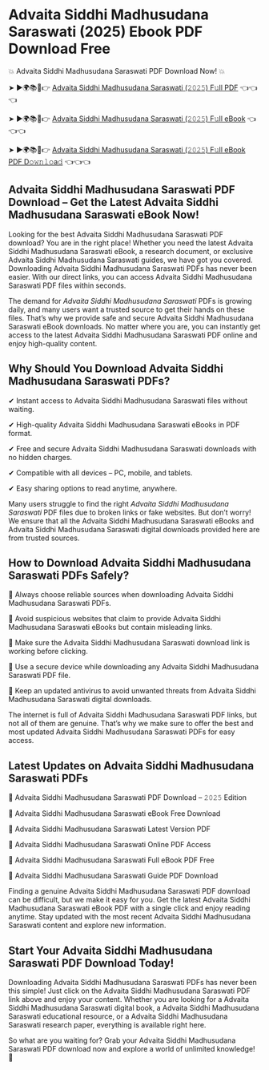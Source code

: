# Advaita Siddhi Madhusudana Saraswati (2025) Ebook PDF Download Free

💥 Advaita Siddhi Madhusudana Saraswati PDF Download Now! 💥

➤ ►🌍📚📱👉 [Advaita Siddhi Madhusudana Saraswati (𝟸𝟶𝟸𝟻) F𝚞ll PDF](https://getpdf.xyz/advaita-siddhi-madhusudana-saraswati) 👈👈👈


➤ ►🌍📚📱👉 [Advaita Siddhi Madhusudana Saraswati (𝟸𝟶𝟸𝟻) F𝚞ll eBook](https://getpdf.xyz/advaita-siddhi-madhusudana-saraswati) 👈👈👈


➤ ►🌍📚📱👉 [Advaita Siddhi Madhusudana Saraswati (𝟸𝟶𝟸𝟻) F𝚞ll eBook PDF D𝚘𝚠𝚗𝚕𝚘a𝚍](https://getpdf.xyz/advaita-siddhi-madhusudana-saraswati) 👈👈👈


## Advaita Siddhi Madhusudana Saraswati PDF Download – Get the Latest Advaita Siddhi Madhusudana Saraswati eBook Now!

Looking for the best Advaita Siddhi Madhusudana Saraswati PDF download? You are in the right place! Whether you need the latest Advaita Siddhi Madhusudana Saraswati eBook, a research document, or exclusive Advaita Siddhi Madhusudana Saraswati guides, we have got you covered. Downloading Advaita Siddhi Madhusudana Saraswati PDFs has never been easier. With our direct links, you can access Advaita Siddhi Madhusudana Saraswati PDF files within seconds.

The demand for *Advaita Siddhi Madhusudana Saraswati* PDFs is growing daily, and many users want a trusted source to get their hands on these files. That’s why we provide safe and secure Advaita Siddhi Madhusudana Saraswati eBook downloads. No matter where you are, you can instantly get access to the latest Advaita Siddhi Madhusudana Saraswati PDF online and enjoy high-quality content.

## Why Should You Download Advaita Siddhi Madhusudana Saraswati PDFs?

✔ Instant access to Advaita Siddhi Madhusudana Saraswati files without waiting.

✔ High-quality Advaita Siddhi Madhusudana Saraswati eBooks in PDF format.

✔ Free and secure Advaita Siddhi Madhusudana Saraswati downloads with no hidden charges.

✔ Compatible with all devices – PC, mobile, and tablets.

✔ Easy sharing options to read anytime, anywhere.

Many users struggle to find the right *Advaita Siddhi Madhusudana Saraswati* PDF files due to broken links or fake websites. But don’t worry! We ensure that all the Advaita Siddhi Madhusudana Saraswati eBooks and Advaita Siddhi Madhusudana Saraswati digital downloads provided here are from trusted sources.

## How to Download Advaita Siddhi Madhusudana Saraswati PDFs Safely?

📌 Always choose reliable sources when downloading Advaita Siddhi Madhusudana Saraswati PDFs.

📌 Avoid suspicious websites that claim to provide Advaita Siddhi Madhusudana Saraswati eBooks but contain misleading links.

📌 Make sure the Advaita Siddhi Madhusudana Saraswati download link is working before clicking.

📌 Use a secure device while downloading any Advaita Siddhi Madhusudana Saraswati PDF file.

📌 Keep an updated antivirus to avoid unwanted threats from Advaita Siddhi Madhusudana Saraswati digital downloads.

The internet is full of Advaita Siddhi Madhusudana Saraswati PDF links, but not all of them are genuine. That’s why we make sure to offer the best and most updated Advaita Siddhi Madhusudana Saraswati PDFs for easy access.

## Latest Updates on Advaita Siddhi Madhusudana Saraswati PDFs

🔹 Advaita Siddhi Madhusudana Saraswati PDF Download – 𝟸𝟶𝟸𝟻 Edition

🔹 Advaita Siddhi Madhusudana Saraswati eBook Free Download

🔹 Advaita Siddhi Madhusudana Saraswati Latest Version PDF

🔹 Advaita Siddhi Madhusudana Saraswati Online PDF Access

🔹 Advaita Siddhi Madhusudana Saraswati Full eBook PDF Free

🔹 Advaita Siddhi Madhusudana Saraswati Guide PDF Download

Finding a genuine Advaita Siddhi Madhusudana Saraswati PDF download can be difficult, but we make it easy for you. Get the latest Advaita Siddhi Madhusudana Saraswati eBook PDF with a single click and enjoy reading anytime. Stay updated with the most recent Advaita Siddhi Madhusudana Saraswati content and explore new information.

## Start Your Advaita Siddhi Madhusudana Saraswati PDF Download Today!

Downloading Advaita Siddhi Madhusudana Saraswati PDFs has never been this simple! Just click on the Advaita Siddhi Madhusudana Saraswati PDF link above and enjoy your content. Whether you are looking for a Advaita Siddhi Madhusudana Saraswati digital book, a Advaita Siddhi Madhusudana Saraswati educational resource, or a Advaita Siddhi Madhusudana Saraswati research paper, everything is available right here.

So what are you waiting for? Grab your Advaita Siddhi Madhusudana Saraswati PDF download now and explore a world of unlimited knowledge! 🚀